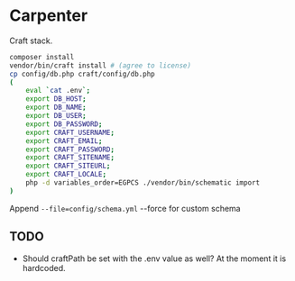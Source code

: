 # Carpenter
Craft stack.

```bash
composer install
vendor/bin/craft install # (agree to license)
cp config/db.php craft/config/db.php
(
    eval `cat .env`;
    export DB_HOST;
    export DB_NAME;
    export DB_USER;
    export DB_PASSWORD;
    export CRAFT_USERNAME;
    export CRAFT_EMAIL;
    export CRAFT_PASSWORD;
    export CRAFT_SITENAME;
    export CRAFT_SITEURL;
    export CRAFT_LOCALE;
    php -d variables_order=EGPCS ./vendor/bin/schematic import
)
```
Append `--file=config/schema.yml` --force for custom schema

## TODO
- Should craftPath be set with the .env value as well? At the moment it is hardcoded.
